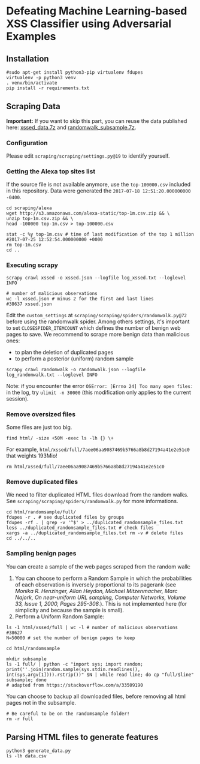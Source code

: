 
# Defeating Machine Learning-based XSS Classifier using Adversarial Examples


## Installation 

```
#sudo apt-get install python3-pip virtualenv fdupes
virtualenv -p python3 venv
. venv/bin/activate
pip install -r requirements.txt
```


## Scraping Data

**Important:** If you want to skip this part, you can reuse the data published here: [xssed_data.7z](https://github.com/Framartin/adv_ex_xss/releases/download/v0.1.0/xssed_data.7z) and [randomwalk_subsample.7z](https://github.com/Framartin/adv_ex_xss/releases/download/v0.2.0/randomwalk_subsample.7z).

### Configuration

Please edit `scraping/scraping/settings.py@19` to identify yourself.

### Getting the Alexa top sites list

If the source file is not available anymore, use the `top-100000.csv` included in this repository. Data were generated the `2017-07-18 12:51:20.000000000 -0400`.

```
cd scraping/alexa
wget http://s3.amazonaws.com/alexa-static/top-1m.csv.zip && \
unzip top-1m.csv.zip && \
head -100000 top-1m.csv > top-100000.csv

stat -c %y top-1m.csv # time of last modification of the top 1 million
#2017-07-25 12:52:54.000000000 +0000
rm top-1m.csv
cd ..
```

### Executing scrapy

```
scrapy crawl xssed -o xssed.json --logfile log_xssed.txt --loglevel INFO

# number of malicious observations
wc -l xssed.json # minus 2 for the first and last lines
#38637 xssed.json
```

Edit the `custom_settings` at `scraping/scraping/spiders/randomwalk.py@72` before using the randomwalk spider. Among others settings, it's important to set `CLOSESPIDER_ITEMCOUNT` which defines the number of benign web pages to save. We recommend to scrape more benign data than malicious ones: 

- to plan the deletion of duplicated pages
- to perform a posterior (uniform) random sample

```
scrapy crawl randomwalk -o randomwalk.json --logfile log_randomwalk.txt --loglevel INFO
```


Note: if you encounter the error `OSError: [Errno 24] Too many open files:` in the log, try `ulimit -n 30000` (this modification only applies to the current session).

### Remove oversized files

Some files are just too big.

```
find html/ -size +50M -exec ls -lh {} \+
```

For example, `html/xssed/full/7aee06aa9087469b5766a8b8d27194a41e2e51c0` that weights 193Mio!

```
rm html/xssed/full/7aee06aa9087469b5766a8b8d27194a41e2e51c0
```

### Remove duplicated files

We need to filter duplicated HTML files download from the random walks. See `scraping/scraping/spiders/randomwalk.py` for more informations.

```
cd html/randomsample/full/
fdupes -r . # see duplicated files by groups
fdupes -rf . | grep -v '^$' > ../duplicated_randomsample_files.txt
less ../duplicated_randomsample_files.txt # check files
xargs -a ../duplicated_randomsample_files.txt rm -v # delete files
cd ../../..
```

### Sampling benign pages

You can create a sample of the web pages scraped from the random walk: 

1. You can choose to perform a Random Sample in which the probabilities of each observation is inversely proportional to its pagerank (see _Monika R. Henzinger, Allan Heydon, Michael Mitzenmacher, Marc Najork, On near-uniform  URL sampling, Computer Networks, Volume 33, Issue 1, 2000, Pages 295-308._). This is not implemented here (for simplicity and because the sample is small).
2. Perform a Uniform Random Sample:

```
ls -1 html/xssed/full | wc -l # number of malicious observations
#38627
N=50000 # set the number of benign pages to keep

cd html/randomsample

mkdir subsample
ls -1 full/ | python -c "import sys; import random; print(''.join(random.sample(sys.stdin.readlines(), int(sys.argv[1]))).rstrip())" $N | while read line; do cp "full/$line" subsample; done
# adapted from https://stackoverflow.com/a/33509190
```

You can choose to backup all downloaded files, before removing all html pages not in the subsample.

```
# Be careful to be on the randomsample folder!
rm -r full 
```


## Parsing HTML files to generate features

```
python3 generate_data.py
ls -lh data.csv
```

